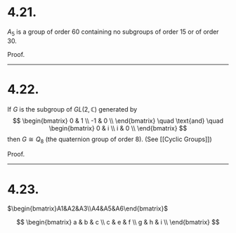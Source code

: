 # 4.21.
 $A_5$ is a group of order 60 containing no subgroups of order 15 or of order 30.
 
 Proof. 
 
 ---
# 4.22.
 If $G$ is the subgroup of $GL(2, \mathbb{C})$ generated by
  $$ \begin{bmatrix} 
   0 & 1 \\
  -1 & 0 \\
  \end{bmatrix} \quad \text{and} \quad  \begin{bmatrix} 
   0 & i \\
   i & 0 \\
  \end{bmatrix} $$
 then $G \cong Q_8$ (the quaternion group of order 8). (See [[Cyclic Groups]])
 
 Proof.
  
 
 ---
# 4.23.

$\begin{bmatrix}A1&A2&A3\\A4&A5&A6\end{bmatrix}$

$$ \begin{bmatrix} 
   a & b & c \\
   c & e & f \\
   g & h & i \\
   \end{bmatrix} $$
	   
